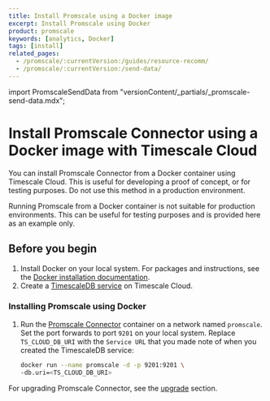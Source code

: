```yaml
---
title: Install Promscale using a Docker image
excerpt: Install Promscale using Docker
product: promscale
keywords: [analytics, Docker]
tags: [install]
related_pages:
  - /promscale/:currentVersion:/guides/resource-recomm/
  - /promscale/:currentVersion:/send-data/
---
```


import PromscaleSendData from "versionContent/_partials/_promscale-send-data.mdx";

# Install Promscale Connector using a Docker image with Timescale Cloud

You can install Promscale Connector from a Docker container using
Timescale Cloud. This is useful for developing a proof of concept, or
for testing purposes. Do not use this method in a production environment.

<highlight type="warning">
Running Promscale from a Docker container is not suitable for production
environments. This can be useful for testing purposes and is provided here as an
example only.
</highlight>

## Before you begin

1.  Install Docker on your local system. For packages and instructions, see
     the [Docker installation documentation][docker-install].
1.  Create a [TimescaleDB service][create-service] on Timescale Cloud.

<procedure>

### Installing Promscale using Docker

1.  Run the [Promscale Connector][promscale-docker-image] container on a network
    named `promscale`. Set the port forwards to port `9201` on your local
    system. Replace `TS_CLOUD_DB_URI` with the `Service URL` that you made note
    of when you created the TimescaleDB service:

    ```bash
    docker run --name promscale -d -p 9201:9201 \
    -db.uri=<TS_CLOUD_DB_URI>
    ```

</procedure>

<PromscaleSendData />

For upgrading Promscale Connector, see the [upgrade][upgrade-promscale] section.

[docker-install]: https://docs.docker.com/get-docker/
[promscale-docker-image]: https://hub.docker.com/r/timescale/promscale/tags
[create-service]: /promscale/:currentVersion:/installation/promscale-with-timescale-cloud/
[upgrade-promscale]: /promscale/:currentVersion:/guides/upgrade/
